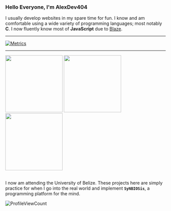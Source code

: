 ### Hello Everyone, I'm AlexDev404

<!--- I'm AlexDev404 also known online as Joe, Alex, Jeff, Manny56 among others (😅). -->

I usually develop websites in my spare time for fun.
I know and am comfortable using a wide variety of programming languages; most notably **C**.
I now fluently know most of **JavaScript** due to [Blaze](https://trail-blaze.github.io).

<!--
Other languages that I know well include:

 - C
- C++ 
- JavaScript 🌐
- HTML
- CSS
- ReactJS ⚛
- Python 🐍
- Batchfile 👨‍💻
- Arduino C
<!-- - Blockly 🧱-->

<!---

## My Stats

[![AlexDev404's Github Stats](https://github-readme-stats.vercel.app/api?username=alexdev404&show_icons=true&theme=tokyonight
)](https://github.com/anuraghazra/github-readme-stats) 

[![Top Langs](https://github-readme-stats.vercel.app/api/top-langs/?username=alexdev404&show_icons=true&theme=tokyonight)](https://github.com/anuraghazra/github-readme-stats)
--->

<hr/>

<div>
  
[    ![Metrics](https://metrics.lecoq.io/AlexDev404?template=classic&activity=1&lines=1&notable=1&base.indepth=false&base.hireable=false&activity.limit=5&activity.load=300&activity.days=14&activity.visibility=all&activity.timestamps=false&activity.filter=all&notable.from=organization&notable.repositories=false&notable.indepth=false&notable.types=commit&config.timezone=America%2FGuatemala)](https://metrics.lecoq.io/)
    <hr />

  <img height="180em" src="https://github-readme-stats.vercel.app/api?username=alexdev404&show_icons=true&theme=tokyonight&include_all_commits=true&count_private=true"/>
  <img height="180em" src="https://github-readme-stats.vercel.app/api/top-langs/?username=alexdev404&layout=compact&langs_count=7&theme=tokyonight"/>
  <img height="180em" src="http://github-readme-streak-stats.herokuapp.com/?user=alexdev404&theme=github-dark-blue&hide_border=true&fire=DD2727"/>
</div>
  
  <!---
  
## What I'm Working On
- Working on Blaze
- Creating scripts for the Mega2560 in the Arduino IDE
- Fixing syntax errors in [Extendify](https://github.com/AlexDev404/Extendify)
- Building SquirrelOS [AlexDev404/SquirrelOS](https://github.com/AlexDev404/SquirrelOS)
- Learning [LOLCODE](https://github.com/justinmeza/lolcode-spec/blob/master/v1.2/lolcode-spec-v1.2.md)
--->
<!--
I mostly enjoy working in C and web languages like HTML5 and CSS; although other languages are just as fine. <br>
I'm a fast learner and can learn pretty much anything if I try. <br>
I like hacking stuff and am currently working on my skills involving that. <br> 
I'm a backend/frontend developer, I do stuff like modding, building websites from scratch (I hate web builders), etc. -->

<br>

I now am attending the University of Belize. These projects here are simply practice for when I go into the real world and implement **`SyNBIOSis`**, a programming platform for the mind.

  
![ProfileViewCount](https://komarev.com/ghpvc/?username=alexdev404&color=blue)
<!--
**AlexDev404/AlexDev404** is a ✨ _special_ ✨ repository because its `README.md` (this file) appears on your GitHub profile.

Here are some ideas to get you started:

- 🔭 I’m currently working on ...
- 🌱 I’m currently learning ...
- 👯 I’m looking to collaborate on ...
- 🤔 I’m looking for help with ...
- 💬 Ask me about ...
- 📫 How to reach me: ...
- 😄 Pronouns: ...
- ⚡ Fun fact: ...
-->
